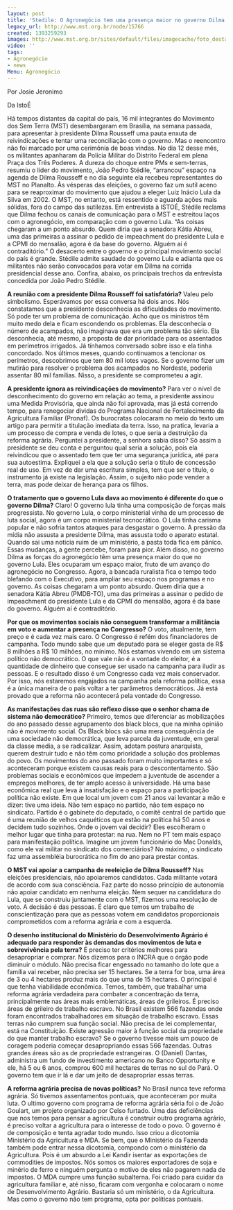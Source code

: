 ```yaml
---
layout: post
title: 'Stedile: O Agronegócio tem uma presença maior no governo Dilma'
legacy_url: http://www.mst.org.br/node/15766
created: 1393259293
images: http://www.mst.org.br/sites/default/files/imagecache/foto_destaque/joao pedro.JPG
video: ''
tags:
- Agronegócio
- news
Menu: Agronegócio
---
```



Por Josie Jeronimo 

Da IstoÉ

Há tempos distantes da capital do país, 16 mil integrantes do Movimento dos Sem Terra (MST) desembargaram em Brasília, na semana passada, para apresentar à presidente Dilma Rousseff uma pauta enxuta de reivindicações e tentar uma reconciliação com o governo.
Mas o reencontro não foi marcado por uma cerimônia de boas vindas. No dia 12 desse mês, os militantes apanharam da Polícia Militar do Distrito Federal em plena Praça dos Três Poderes.
A dureza do choque entre PMs e sem-terras, resumiu o líder do movimento, João Pedro Stédile, “arrancou” espaço na agenda de Dilma Rousseff e no dia seguinte ela recebeu representantes do MST no Planalto.
Às vésperas das eleições, o governo faz um sutil aceno para se reaproximar do movimento que ajudou a eleger Luiz Inácio Lula da Silva em 2002. O MST, no entanto, está ressentido e aguarda ações mais sólidas, fora do campo das sutilezas.
Em entrevista à ISTOÉ, Stédile reclama que Dilma fechou os canais de comunicação para o MST e estreitou laços com o agronegócio, em comparação com o governo Lula. “As coisas chegaram a um ponto absurdo.
Quem diria que a senadora Kátia Abreu, uma das primeiras a assinar o pedido de impeachment do presidente Lula e a CPMI do mensalão, agora é da base do governo. Alguém aí é contraditório.”
O desacerto entre o governo e o principal movimento social do país é grande. Stédile admite saudade do governo Lula e adianta que os militantes não serão convocados para votar em Dilma na corrida presidencial desse ano. Confira, abaixo, os principais trechos da entrevista concedida por João Pedro Stédile.


**A reunião com a presidente Dilma Rousseff foi satisfatória?**
Valeu pelo simbolismo. Esperávamos por essa conversa há dois anos. Nós constatamos que a presidente desconhecia as dificuldades do movimento. Só pode ter um problema de comunicação. Acho que os ministros têm muito medo dela e ficam escondendo os problemas.
Ela desconhecia o número de acampados, não imaginava que era um problema tão sério. Ela desconhecia, até mesmo, a proposta de dar prioridade para os assentados em perímetros irrigados. Já tínhamos conversado sobre isso e ela tinha concordado.
Nos últimos meses, quando continuamos a tencionar os perímetros, descobrimos que tem 80 mil lotes vagos. Se o governo fizer um mutirão para resolver o problema dos acampados no Nordeste, poderia assentar 80 mil famílias. Nisso, a presidente se comprometeu a agir.


**A presidente ignora as reivindicações do movimento?**
Para ver o nível de desconhecimento do governo em relação ao tema, a presidente assinou uma Medida Provisória, que ainda não foi aprovada, mas já está correndo tempo, para renegociar dividas do Programa Nacional de Fortalecimento da Agricultura Familiar (Pronaf).
Os burocratas colocaram no meio do texto um artigo para permitir a titulação imediata da terra. Isso, na pratica, levaria a um processo de compra e venda de lotes, o que seria a destruição da reforma agrária. Perguntei a presidente, a senhora sabia disso? Só assim a presidente se deu conta e perguntou qual seria a solução, pois ela reivindicou que o assentado tem que ter uma segurança jurídica, até para sua autoestima.
Expliquei a ela que a solução seria o titulo de concessão real de uso. Em vez de dar uma escritura simples, tem que ser o titulo, o instrumento já existe na legislação. Assim, o sujeito não pode vender a terra, mas pode deixar de herança para os filhos.


**O tratamento que o governo Lula dava ao movimento é diferente do que o governo Dilma?**
Claro! O governo lula tinha uma composição de forças mais progressista. No governo Lula, o corpo ministerial vinha de um processo de luta social, agora é um corpo ministerial tecnocrático. O Lula tinha carisma popular e não sofria tantos ataques para desgastar o governo.
A pressão da mídia não assusta a presidente Dilma, mas assusta todo o aparato estatal. Quando sai uma noticia ruim de um ministério, a pasta toda fica em pânico. Essas mudanças, a gente percebe, foram para pior. Além disso, no governo Dilma as forças do agronegócio têm uma presença maior do que no governo Lula.
Eles ocuparam um espaço maior, fruto de um avanço do agronegócio no Congresso. Agora, a bancada ruralista fica o tempo todo blefando com o Executivo, para ampliar seu espaço nos programas e no governo. As coisas chegaram a um ponto absurdo.
Quem diria que a senadora Kátia Abreu (PMDB-TO), uma das primeiras a assinar o pedido de impeachment do presidente Lula e da CPMI do mensalão, agora é da base do governo. Alguém aí é contraditório.

**Por que os movimentos sociais não conseguem transformar a militância em voto e aumentar a presença no Congresso?**
O voto, atualmente, tem preço e é cada vez mais caro. O Congresso é refém dos financiadores de campanha. Todo mundo sabe que um deputado para se eleger gasta de R$ 8 milhões a R$ 10 milhões, no mínimo. Nós estamos vivendo em um sistema político não democrático.
O que vale não é a vontade do eleitor, é a quantidade de dinheiro que consegue ser usado na campanha para iludir as pessoas. E o resultado disso é um Congresso cada vez mais conservador.
Por isso, nós estaremos engajados na campanha pela reforma política, essa é a única maneira de o país voltar a ter parâmetros democráticos. Já está provado que a reforma não acontecerá pela vontade do Congresso.


**As manifestações das ruas são reflexo disso que o senhor chama de sistema não democrático?**
Primeiro, temos que diferenciar as mobilizações do ano passado desse agrupamento dos black blocs, que na minha opinião não é movimento social. Os Black blocs são uma mera consequência de uma sociedade não democrática, que leva parcela da juventude, em geral da classe media, a se radicalizar.
Assim, adotam postura anarquista, querem destruir tudo e não têm como prioridade a solução dos problemas do povo. Os movimentos do ano passado foram muito importantes e só aconteceram porque existem causas reais para o descontentamento.
São problemas sociais e econômicos que impedem a juventude de ascender a empregos melhores, de ter amplo acesso à universidade. Há uma base econômica real que leva à insatisfação e o espaço para a participação política não existe.
Em que local um jovem com 21 anos vai levantar a mão e dizer: tive uma ideia. Não tem espaço no partido, não tem espaço no sindicato. Partido é o gabinete do deputado, o comitê central de partido que é uma reunião de velhos caquéticos que estão na política há 50 anos e decidem tudo sozinhos.
Onde o jovem vai decidir? Eles escolheram o melhor lugar que tinha para protestar: na rua. Nem no PT tem mais espaço para manifestação política. Imagine um jovem funcionário do Mac Donalds, como ele vai militar no sindicato dos comerciários? No máximo, o sindicato faz uma assembléia burocrática no fim do ano para prestar contas.



**O MST vai apoiar a campanha de reeleição de Dilma Rousseff?**
Nas eleições presidenciais, não apoiaremos candidatos. Cada militante votará de acordo com sua consciência. Faz parte do nosso princípio de autonomia não apoiar candidato em nenhuma eleição.
Nem sequer na candidatura do Lula, que se construiu juntamente com o MST, fizemos uma resolução de voto. A decisão é das pessoas. É claro que temos um trabalho de conscientização para que as pessoas votem em candidatos proporcionais comprometidos com a reforma agrária e com a esquerda.


**O desenho institucional do Ministério do Desenvolvimento Agrário é adequado para responder às demandas dos movimentos de luta e sobrevivência pela terra?**
É preciso ter critérios melhores para desapropriar e comprar. Nós dizemos para o INCRA que o órgão pode diminuir o módulo. Não precisa ficar engessado no tamanho do lote que a família vai receber, não precisa ser 15 hectares.
Se a terra for boa, uma área de 3 ou 4 hectares produz mais do que uma de 15 hectares. O principal é que tenha viabilidade econômica. Temos, também, que trabalhar uma reforma agrária verdadeira para combater a concentração da terra, principalmente nas áreas mais emblemáticas, áreas de grileiros.
É preciso áreas de grileiro de trabalho escravo. No Brasil existem 566 fazendas onde foram encontrados trabalhadores em situação de trabalho escravo. Essas terras não cumprem sua função social. Não precisa de lei complementar, está na Constituição. Existe agressão maior à função social da propriedade do que manter trabalho escravo?
Se o governo tivesse mais um pouco de coragem poderia começar desapropriando essas 566 fazendas. Outras grandes áreas são as de propriedade estrangeiras. O (Daniel) Dantas, administra um fundo de investimento americano no Banco Opportunity e ele, há 5 ou 6 anos, comprou 600 mil hectares de terras no sul do Pará. O governo tem que ir lá e dar um jeito de desapropriar essas terras.


**A reforma agrária precisa de novas políticas?**
No Brasil nunca teve reforma agrária. Só tivemos assentamentos pontuais, que aconteceram por muita luta. O ultimo governo com programa de reforma agrária séria foi o de João Goulart, um projeto organizado por Celso furtado. Uma das deficiências que nos temos para pensar a agricultura é construir outro programa agrário, é preciso voltar a agricultura para o interesse de todo o povo.
O governo é de composição e tenta agradar todo mundo. Isso criou a dicotomia Ministério da Agricultura e MDA. Se bem, que o Ministério da Fazenda também pode entrar nessa dicotomia, compondo com o ministério da Agricultura. Pois é um absurdo a Lei Kandir isentar as exportações de commodities de impostos. Nós somos os maiores exportadores de soja e minério de ferro e ninguém pergunta o motivo de eles não pagarem nada de impostos.
O MDA cumpre uma função subalterna. Foi criado para cuidar da agricultura familiar e, até nisso, ficaram com vergonha e colocaram o nome de Desenvolvimento Agrário. Bastaria só um ministério, o da Agricultura. Mas como o governo não tem programa, opta por políticas pontuais.
